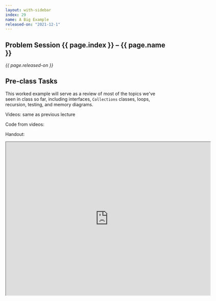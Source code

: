 ```yaml
---
layout: with-sidebar
index: 29
name: A Big Example
released-on: "2021-12-1"
---
```



## Problem Session {{ page.index }} – {{ page.name }}

_{{ page.released-on }}_


## Pre-class Tasks

This worked example will serve as a review of most of the topics we've seen in
class so far, including interfaces, `Collections` classes, loops, recursion,
testing, and memory diagrams.


Videos: same as previous lecture

Code from videos:

<script src="https://emgithub.com/embed.js?target=https%3A%2F%2Fgithub.com%2Fucsd-cse11-s20%2F19-AllTogether%2Fblob%2Fmaster%2FFilesystemExamples.java&style=github&showBorder=on&showLineNumbers=on&showFileMeta=on&showCopy=on"></script>


Handout:

<iframe src="https://drive.google.com/file/d/1mJydUI2DB9bzkhrh10QU9HyDEI9PAXrd/preview" width="640" height="480" allow="autoplay"></iframe>